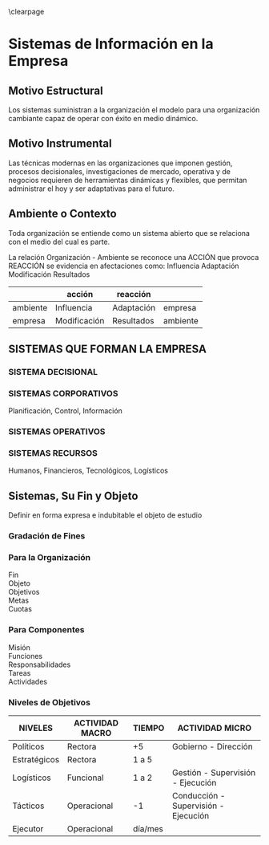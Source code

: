 \clearpage

# Sistemas de Información en la Empresa

## Motivo Estructural

Los sistemas suministran a la organización el modelo para una organización cambiante capaz de operar con éxito en medio dinámico. 

## Motivo Instrumental

Las técnicas modernas en las organizaciones que imponen gestión, procesos decisionales, investigaciones de mercado, operativa y de negocios requieren de herramientas dinámicas y flexibles, que permitan administrar el hoy y ser adaptativas para el futuro.

## Ambiente o Contexto

Toda organización se entiende como un sistema abierto que se relaciona con el medio del cual es parte.

La relación Organización - Ambiente
    se reconoce una ACCIÓN que provoca REACCIÓN
    se evidencia en afectaciones como:
    Influencia  Adaptación  Modificación    Resultados

|          | acción       | reacción   |          |
|----------|--------------|------------|----------|
| ambiente | Influencia   | Adaptación | empresa  |
| empresa  | Modificación | Resultados | ambiente |


## SISTEMAS QUE FORMAN LA EMPRESA

### SISTEMA DECISIONAL

### SISTEMAS CORPORATIVOS

Planificación, Control, Información

### SISTEMAS OPERATIVOS

### SISTEMAS RECURSOS

Humanos, Financieros, Tecnológicos, Logísticos

## Sistemas, Su Fin y Objeto

Definir en forma expresa e indubitable el objeto de estudio

### Gradación de Fines 

### Para la Organización

Fin  
Objeto  
Objetivos  
Metas  
Cuotas  

### Para Componentes

Misión  
Funciones  
Responsabilidades  
Tareas  
Actividades

### Niveles de Objetivos

| NIVELES      | ACTIVIDAD MACRO | TIEMPO  | ACTIVIDAD MICRO                      |
|--------------|-----------------|---------|--------------------------------------|
| Políticos    | Rectora         | +5      | Gobierno - Dirección                 |
| Estratégicos | Rectora         | 1 a 5   |                                      |
| Logísticos   | Funcional       | 1 a 2   | Gestión - Supervisión - Ejecución    |
| Tácticos     | Operacional     | -1      | Conducción - Supervisión - Ejecución |
| Ejecutor     | Operacional     | día/mes |                                      |


